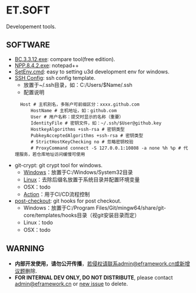 # ET.SOFT
Developement tools.

## SOFTWARE
- [BC.3.3.12.exe](https://eframework-cn.github.io/ET.SOFT/BC.3.3.12.exe): compare tool(free edition).
- [NPP.8.4.2.exe](https://eframework-cn.github.io/ET.SOFT/NPP.8.4.2.exe): notepad++
- [SetEnv.cmd](https://eframework-cn.github.io/ET.SOFT/SetEnv.cmd): easy to setting u3d development env for windows.
- [SSH Config](https://eframework-cn.github.io/ET.SOFT/config): ssh config template.
  - 放置于~/.ssh目录，如：C:/Users/$Name/.ssh
  - 配置说明
  ```
    Host # 主机别名，多账户可前缀区分：xxxx.github.com
        HostName # 主机地址，如：github.com
        User # 用户名称：提交时显示的名称（重要）
        IdentityFile # 密钥文件，如：~/.ssh/$User@github.key
        HostkeyAlgorithms +ssh-rsa # 密钥类型
        PubkeyAcceptedAlgorithms +ssh-rsa # 密钥类型
        # StrictHostKeyChecking no # 忽略密钥校验
        # ProxyCommand connect -S 127.0.0.1:10808 -a none %h %p # 代理服务，若仓库地址访问缓慢可使用
  ```
- git-crypt: git crypt tool for windows.
  - [Windows](https://eframework-cn.github.io/ET.SOFT/git-crypt.exe)：放置于C:/Windows/System32目录
  - [Linux](https://eframework-cn.github.io/ET.SOFT/git-crypt.linux)：去除后缀名放置于系统目录并配置环境变量
  - OSX：todo
  - [Action](https://eframework-cn.github.io/ET.SOFT/git-crypt.action)：用于CI/CD流程控制
- [post-checkout](https://eframework-cn.github.io/ET.SOFT/post-checkout): git hooks for post checkout.
  - Windows：放置于C:/Program Files/Git/mingw64/share/git-core/templates/hooks目录（视git安装目录而定）
  - Linux：todo
  - OSX：todo

## WARNING
- **内部开发使用，请勿公开传播**，若侵权请联系admin@eframework.cn或[新增议题](https://github.com/eframework-cn/ET.SOFT/issues)删除.
- **FOR INTERNAL DEV ONLY, DO NOT DISTRIBUTE**, please contact admin@eframework.cn or [new issue](https://github.com/eframework-cn/ET.SOFT/issues) to delete.